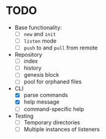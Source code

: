 # TODO

+ Base functionality:
  - [ ] `new` and `init`
  - [ ] `listen` mode
  - [ ] `push` to and `pull` from remote

+ Repository
  - [ ] index
  - [ ] history
  - [ ] genesis block
  - [ ] pool for orphaned files

+ CLI
  - [x] parse commands
  - [x] help message
  - [ ] command-specific help

+ Testing
  - [ ] Temporary directories
  - [ ] Multiple instances of listeners
